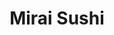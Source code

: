 ---
layout: place
title: "Mirai Sushi"
permalink: /illinois/chicago/mirai-sushi.html
stateAbbr: IL
stateName: Illinois
cityName: Chicago
seo:
  name: "Mirai Sushi"
  type: Restaurant
  links: null
description: "Looking for sushi in Chicago, Illinois? Check out Mirai Sushi for a delightful Japanese dining experience. Enjoy a variety of sushi and other dishes in a wel..."
place_id: ChIJ0c5uLLbSD4gREt5-41edUc0
photos:
  - name: >-
      places/ChIJ0c5uLLbSD4gREt5-41edUc0/photos/AeeoHcLVx15XOz-ClRQ_f24HBEz_R7GL8dOimm_sQF32PyzKR2Jste6Cw0fv23RqtObZGkCpo1dkIMrDKiccxHD4GtG6nV0mCCHuDfmDg5mB84N4q0aPa480pJ0Ujmrcq8dM6o5ULWFgmv-h8z2BfuGPZ2al0BrM76EREN04baUvAYXCRy2f5fQohTZ4clmcwgIbimv-wvJzybQdZjIBnDFQAqXVN7brWqwrrGg9vNN2x4EvLsEDMrATBupiJRgzmebfyJWVTFced9AcUyrT8pP4YLV8rpZf2b1BW7hAVSvWBdBgkCTq5wXrfHReTuNvN4aFwVgKjiD4wKojBlUO6HeXUvHIBnq9YwIT6tAHnDtylfY0CI3KX_iwHRVNH-wyjDWp31DQJkLVP0-Mk829YailVpQDRlxzSVHNxh4_nMVnQ0M6FKeK
    widthPx: 4032
    heightPx: 3024
    authorAttributions:
      - displayName: Leon Karl
        uri: https://maps.google.com/maps/contrib/115781321369962191485
        photoUri: >-
          https://lh3.googleusercontent.com/a-/ALV-UjW8G9WLSkCtb0x0jIPxlgUO_tlrnij2fEDBNZnrSJB2EANfJ7j3fA=s100-p-k-no-mo
    flagContentUri: >-
      https://www.google.com/local/imagery/report/?cb_client=maps_api_places.places_api&image_key=!1e10!2sCIHM0ogKEICAgICZid3UvAE&hl=en-US
    googleMapsUri: >-
      https://www.google.com/maps/place//data=!3m4!1e2!3m2!1sCIHM0ogKEICAgICZid3UvAE!2e10!4m2!3m1!1s0x880fd2b62c6eced1:0xcd519d57e37ede12
  - name: >-
      places/ChIJ0c5uLLbSD4gREt5-41edUc0/photos/AeeoHcKO1uUHamUZ89jU0FzYxNeAKYjGu70_1plbk-KzbWsBu2wFEc03OIjlMUj_Zm7Xha_zmf3JW1QY7QiENDJdPqNEaDcM7JeuOvfh4YqJ_F6mTGcxoF1pITaS8PSmir0W3nmxPWHJLBsRsLuiU5dFPavGYYKZgdfNttBtIYpVzWZjbIqrITWN_K9Jmc9aJSS5H34BQVAMe6TDDpAkZdRiP37UpTZiW2ekeP57eEKIdDEuiP0TzlJjxnWVU3yoll73swG--AGuxg6rlAS-tKXZIgzarI7S-nlqMQrfr-ovTjh37w
    widthPx: 1900
    heightPx: 1267
    authorAttributions:
      - displayName: Mirai Sushi
        uri: https://maps.google.com/maps/contrib/116388543972220480663
        photoUri: >-
          https://lh3.googleusercontent.com/a-/ALV-UjVKxYIuM2CY1m8QLhumKpzTMAOn0egRihJifVukXY0WnT29E3Y=s100-p-k-no-mo
    flagContentUri: >-
      https://www.google.com/local/imagery/report/?cb_client=maps_api_places.places_api&image_key=!1e10!2sAF1QipNsrlI7VBTubAlv-q2eehcCCuBPZjt3fj-LCNxm&hl=en-US
    googleMapsUri: >-
      https://www.google.com/maps/place//data=!3m4!1e2!3m2!1sAF1QipNsrlI7VBTubAlv-q2eehcCCuBPZjt3fj-LCNxm!2e10!4m2!3m1!1s0x880fd2b62c6eced1:0xcd519d57e37ede12
  - name: >-
      places/ChIJ0c5uLLbSD4gREt5-41edUc0/photos/AeeoHcJi_95pP8GxueGzIyyy_u19vBUolKDRmG9TDbXbsD27kQxhxcxrIhPvXWlfMtWhBEoTbf8gKM9TV8cPZRVbhpnU1ZcK-RIR_MsgBNKJIk6jpVhCjAeTkcKugPeUaKpBP6KshUH0NRI4ihKzr40aLAiKy84zYVLPE-2qLo_XBEinuy7cyQkVeMDXWMc0PSjFVoS1xz09sWp60RadOn1_0j8UdoEWsdEHLfpum7-rg3Sq2l92xSeKQi_drHnBFhdXP7N7pE4zLbsDokWY_554zLBGfJAK-M2cQ7TZZLxAgh2kq8gUAVnEYiPrYxPlTJztQGPdQG4069use4dWzhZ2KYrREHt9kO8Ghzcqz6IE8-RSzheDe4EeOIbkN5ETKud0KEjajBlOHKsw4f-9RvygNxqXa6sphp527PAIPZQuZq18NSm1
    widthPx: 4800
    heightPx: 3600
    authorAttributions:
      - displayName: Masakazu Watanabe
        uri: https://maps.google.com/maps/contrib/107805070723440303797
        photoUri: >-
          https://lh3.googleusercontent.com/a/ACg8ocJPwJEn2-d1vZkcYfmhjgctWsprmxBFch2b-xZsS6Ts-W1Lwg=s100-p-k-no-mo
    flagContentUri: >-
      https://www.google.com/local/imagery/report/?cb_client=maps_api_places.places_api&image_key=!1e10!2sCIHM0ogKEICAgICXif2l5QE&hl=en-US
    googleMapsUri: >-
      https://www.google.com/maps/place//data=!3m4!1e2!3m2!1sCIHM0ogKEICAgICXif2l5QE!2e10!4m2!3m1!1s0x880fd2b62c6eced1:0xcd519d57e37ede12
  - name: >-
      places/ChIJ0c5uLLbSD4gREt5-41edUc0/photos/AeeoHcK_CQR-luacDZnDaPclzZNnkpEd5Sp2wfVahzgio3TDoAvbP9-fUPbDcfhRWDhhPfimqEGI691Xxh8tD6KXNG-UwlK4g5koirgUOY7kFlHDPVKo3ukWHwA89jT252BZ3JC6QoI-eCyFXVptby10ZaCSUgby-HdBhYLRkAHYyyb2JJT0TFPfKux97S01DZbOf0khXJQ1pFrm9NG6t0TW_ANy8x7g-9WP3kUQt8cviePSvVvU-vtW_5RNNY4oXkjXyvrY0M4enBLl3i_Mz-jtb952EHsGGdVsQAN_qijzuPeX5CYZ3XrU7Qn2qfg4zTIWaKu1J2p2zaufW6-LF2gQD7Ka8qL6LTBKrFYUr84Xfb0i-QOJSovrf_2sW9GTga7vcSR5nc_3Xq8AQJMa2VtcjPYUoaljLIfFFORB1LJVY_LZsg
    widthPx: 4800
    heightPx: 3600
    authorAttributions:
      - displayName: Masakazu Watanabe
        uri: https://maps.google.com/maps/contrib/107805070723440303797
        photoUri: >-
          https://lh3.googleusercontent.com/a/ACg8ocJPwJEn2-d1vZkcYfmhjgctWsprmxBFch2b-xZsS6Ts-W1Lwg=s100-p-k-no-mo
    flagContentUri: >-
      https://www.google.com/local/imagery/report/?cb_client=maps_api_places.places_api&image_key=!1e10!2sCIHM0ogKEICAgICXif2lZQ&hl=en-US
    googleMapsUri: >-
      https://www.google.com/maps/place//data=!3m4!1e2!3m2!1sCIHM0ogKEICAgICXif2lZQ!2e10!4m2!3m1!1s0x880fd2b62c6eced1:0xcd519d57e37ede12
  - name: >-
      places/ChIJ0c5uLLbSD4gREt5-41edUc0/photos/AeeoHcLHYXh8W2Vt5jgMseuXVG6SMmMmgN5UL0V1A9gHALyAGpUXskrHTKC7FWx5l1xSXyyLu3VEUF2CTl7Ev_DvS8xAw2C2-64qradpavrvjkxTpezD9qLrW09xz8tRh2tNOabrMoylgpd3bz_f-DBL4Oei92mMWxFkBHdW2HC73mSr4gL4hL4ldrp2_EKzygDTAvrcSxNCbMRHIb8yUPz19bP0TcSOEK_t-5BBNMpYkUzlYhxpursq3Dd5ShM2y_vS4LvV7-XTzdBlrPhmZNKJ8gVr0YjSSrvEQFxjsyulooqfqkgZU_whiqomf0uTlsP11EkP6lZDhwEyclXD-K7Cl7oWAp78NXOHTPVdYoS2Nx1ToIp6to50tvgrabRvG7-M6T2P_PFJxEcxK3LiJ1seSepWkTr646bUPrwi7eLo34xBlw
    widthPx: 3024
    heightPx: 4032
    authorAttributions:
      - displayName: Albert Therese
        uri: https://maps.google.com/maps/contrib/111299585826474122424
        photoUri: >-
          https://lh3.googleusercontent.com/a-/ALV-UjUlJ6oy_KGef8zwO9-YOCaOi1r-HAe6VGmuHH1CnpE-xvltMejV=s100-p-k-no-mo
    flagContentUri: >-
      https://www.google.com/local/imagery/report/?cb_client=maps_api_places.places_api&image_key=!1e10!2sCIHM0ogKEICAgICek5LcNQ&hl=en-US
    googleMapsUri: >-
      https://www.google.com/maps/place//data=!3m4!1e2!3m2!1sCIHM0ogKEICAgICek5LcNQ!2e10!4m2!3m1!1s0x880fd2b62c6eced1:0xcd519d57e37ede12
  - name: >-
      places/ChIJ0c5uLLbSD4gREt5-41edUc0/photos/AeeoHcJS7O3cG5Dkt2MhpyxiqEhoNpI6KthsiRjCRBtBMXUActytZRP3RLOzO8emHdugL8HyXT0FqO-9eTj7I6idOBNYLgcRdlb80vRyflVd_Tqu6dcaV_GEzjAedREG0q8uqp0LQp0zWhgUcO6O2eNKeNEGwZafpQemqOAS2QSzTTSjHijS53-KXZP-ctwam1UW0bOcoBWAsjV22mYaHDTj9gqNOiGXdwRPnDZwFGH_WlLLmlXKvYpiO5CpcLECNJDyrFdO1YPw_pwexK-lOz9mKpu7QU2v1KtIrOFOzMw3DAPvScob8GDcABB9RTMLuU3lEdumxEyPm0cyVc7NXbKATgUE7FNUHSQd55-fD_LGnXH7-fQHvSvP4Py8AAot2y4gcOjDAc99lCRpdKdHW0lL2NM_SaXE-TSsCUN7gUTkG8txAg
    widthPx: 3600
    heightPx: 4800
    authorAttributions:
      - displayName: Masakazu Watanabe
        uri: https://maps.google.com/maps/contrib/107805070723440303797
        photoUri: >-
          https://lh3.googleusercontent.com/a/ACg8ocJPwJEn2-d1vZkcYfmhjgctWsprmxBFch2b-xZsS6Ts-W1Lwg=s100-p-k-no-mo
    flagContentUri: >-
      https://www.google.com/local/imagery/report/?cb_client=maps_api_places.places_api&image_key=!1e10!2sCIHM0ogKEICAgICXif2lJQ&hl=en-US
    googleMapsUri: >-
      https://www.google.com/maps/place//data=!3m4!1e2!3m2!1sCIHM0ogKEICAgICXif2lJQ!2e10!4m2!3m1!1s0x880fd2b62c6eced1:0xcd519d57e37ede12
  - name: >-
      places/ChIJ0c5uLLbSD4gREt5-41edUc0/photos/AeeoHcJRf5OddY3_vfgNCH6wRUPrNvVsD-4CP9AgYmE-ncfe_mU9sY4urd2hZx8mCw8HtKyoeeL4bHV3RMT3htZtql58aQiwq4pse4VVGm3cq-3d-nlLWK6-iKYZ-BWnvcRXktVCKMrX7FCMz3jmijME_G9C4gbnjTyrSB8X60LkXdwqoJazLpGHWrFuFw2Xhgsxfw0_I0R96k_ufT-ecPNYXXyOgVV-8aaHSH1nfHjPF3FtNOtpqldFY3K8tnoioRSuXj8fiok0qdbyMTNGRkhnX8BI6mdblRDDXDKm8nluSsWlBFACsdNkK4CV_okmBYCZ4N8ZsiCjbYH_nLxvAXYI_m8qI12rptVyH3YNRceaVuWXUT52nOZDDFFdwZFMeoLYiBpR5FinC7UMqMaIqUEaPKSj8x5JHn4VZxwV43RVCyaj-Q
    widthPx: 2750
    heightPx: 4032
    authorAttributions:
      - displayName: Stephanie Lovell
        uri: https://maps.google.com/maps/contrib/105437019336748893461
        photoUri: >-
          https://lh3.googleusercontent.com/a-/ALV-UjXiAuWxiEyuBMkWuTmllufZPwFBpSSXad76pQcjpkZsIs3jyq3y=s100-p-k-no-mo
    flagContentUri: >-
      https://www.google.com/local/imagery/report/?cb_client=maps_api_places.places_api&image_key=!1e10!2sCIHM0ogKEICAgICRpJjxQA&hl=en-US
    googleMapsUri: >-
      https://www.google.com/maps/place//data=!3m4!1e2!3m2!1sCIHM0ogKEICAgICRpJjxQA!2e10!4m2!3m1!1s0x880fd2b62c6eced1:0xcd519d57e37ede12
  - name: >-
      places/ChIJ0c5uLLbSD4gREt5-41edUc0/photos/AeeoHcJy0sAeRSGJr8-Xb3J4UbFh46KU-GsOcb_L1fn81FSL2tnffmyJD8j6VvngUAvDB_1Q7Pab3S-2o_eP0SPaXxFtaLSDZMDUuRNotseN4NEMtexkRhJe6BzYSMs9wQlsn_9ObYR4R6TDIOHJKqXjJe8fCmAKOCX8TV0m97T-W7LJPK3Mzb-8242HYqW0wc15WENgkFF4YhXOP2psBRgOOEWX-Hv1RwmY0VC73VIoMJtyIFqtCgt2Bhc5P4_rkDxzeinQ2GYffQWFxqKzclcQQd3vL0LoA61rqoGoaSDu9BuRPz_XgL0s501WXEVDzVaZTCBiN5C8eNBEupMXnyNNgg0Aumf_rdUTVBR4J2_D9Fiv3S97bk0v2U0blog4QQDmPSZQ21C8UZCUnU_Vm1doeDpLfWpuo4D_EtSa7PLVDJ45hQ
    widthPx: 4032
    heightPx: 3024
    authorAttributions:
      - displayName: Vincent Lin
        uri: https://maps.google.com/maps/contrib/110596517589489793919
        photoUri: >-
          https://lh3.googleusercontent.com/a/ACg8ocI44mJqIIWSZKyySGregWfhalDrIUcL18G7cBqUlwW4cN8vBQ=s100-p-k-no-mo
    flagContentUri: >-
      https://www.google.com/local/imagery/report/?cb_client=maps_api_places.places_api&image_key=!1e10!2sCIHM0ogKEICAgID65fmPbA&hl=en-US
    googleMapsUri: >-
      https://www.google.com/maps/place//data=!3m4!1e2!3m2!1sCIHM0ogKEICAgID65fmPbA!2e10!4m2!3m1!1s0x880fd2b62c6eced1:0xcd519d57e37ede12
  - name: >-
      places/ChIJ0c5uLLbSD4gREt5-41edUc0/photos/AeeoHcLpiDXGzM9FbKQWnP1a-A6AK7kwXPNd7y-H-cvlxhIZdRYxsAc4yTlugeDunXctv3MMG7qtUSYcEC_jt-5ej22FhJGJ8Qo5EISrqmSpyBqQP1_xjZt1JhQWao9UyQudbeL_-ZH7tIONzvb4cEL2QAkbacH_MxE8gjkUbJOKheN60MpwRB_GDXTBunwhRJiU5_an7swlTRgUgO0OmiOBFCoKpkv4fFY-pYUvwThdXo44RkFPFZ0hnSXqwiOSy2mZK_At4gNoyPjPoW1tCdsjLsEWwlfHc7vU-vQNW7pGtvDak6YMEbk-K4V1ehSW-KC4MwPKQ0__GNNiW_IKZzVH_8rXztwtjyGbrQ6Oth7Mqg8bOHqUkMw9njgfiJmnAPmjKHw90FDHyF3iAJwVWFBoArTHmONsLJdsc1fq25T2ZxBWZA
    widthPx: 4000
    heightPx: 3000
    authorAttributions:
      - displayName: Natasha McCoy
        uri: https://maps.google.com/maps/contrib/117176670543488565598
        photoUri: >-
          https://lh3.googleusercontent.com/a-/ALV-UjX4WM7-5URxtxU4tGKfAQYa7DuRVjLALaR0KF_Kr9lCbkEoFEliFA=s100-p-k-no-mo
    flagContentUri: >-
      https://www.google.com/local/imagery/report/?cb_client=maps_api_places.places_api&image_key=!1e10!2sCIHM0ogKEICAgID17_WTKg&hl=en-US
    googleMapsUri: >-
      https://www.google.com/maps/place//data=!3m4!1e2!3m2!1sCIHM0ogKEICAgID17_WTKg!2e10!4m2!3m1!1s0x880fd2b62c6eced1:0xcd519d57e37ede12
  - name: >-
      places/ChIJ0c5uLLbSD4gREt5-41edUc0/photos/AeeoHcKwh6ZCfmZlHaKUekGgf2MYd0NGkLpwRrjOlLTJAUKYvqlsyurrZJDveDZi3IheAZTRdvo5VjhmdRd_qVG_MaQ8Xkh0yRvK1k7uvIVUiNXRZmKX2aH0_Ashs7DFPSX2EwfIK7o-zTLitwAyMb9GQgsbroF3FZ9hUEU4rFfubwRUg8vHtZbU3m0TOnOvI-ukkNsbBpbnTeXDURP3eQzMfKweJ2Mt2-o_1Srld9kYP3QpxUeu3UeKNYS0LQhpcz99Kp0R2WWNKreqwLjZiubXvy1_Udw4jOCqPNv9jOEtGEEUYTtMRCJlDJERBRpiw_98AAy9Eu_I-0z7KR-VJisq9IPdvnjQzOEw_IkTpI3kbmuWGovcV80am2OcDHOrUJBgpOibF-KSaII6ZDTXvsCA7iDsDZGJR0LUpQNE5G_pRgDH10n-
    widthPx: 3024
    heightPx: 4032
    authorAttributions:
      - displayName: Julia Levine
        uri: https://maps.google.com/maps/contrib/101635153269944900751
        photoUri: >-
          https://lh3.googleusercontent.com/a-/ALV-UjWETflbiiPrCGSLR6HbeTlHzhIMzsfNnXNeY7vdNg8Jc0En3djJ=s100-p-k-no-mo
    flagContentUri: >-
      https://www.google.com/local/imagery/report/?cb_client=maps_api_places.places_api&image_key=!1e10!2sCIHM0ogKEICAgID-suOQiQE&hl=en-US
    googleMapsUri: >-
      https://www.google.com/maps/place//data=!3m4!1e2!3m2!1sCIHM0ogKEICAgID-suOQiQE!2e10!4m2!3m1!1s0x880fd2b62c6eced1:0xcd519d57e37ede12
address: 990 N Mies Van Der Rohe Way, Chicago, IL 60611, USA
street: 990 N Mies Van Der Rohe Way
city: Chicago
state: IL
zip: '60611'
country: USA
neighborhood: Streeterville
latitude: '41.899878'
longitude: '-87.621938'
accessibility_options:
  wheelchairAccessibleEntrance: true
business_status: OPERATIONAL
name: Mirai Sushi
google_maps_links:
  directionsUri: >-
    https://www.google.com/maps/dir//''/data=!4m7!4m6!1m1!4e2!1m2!1m1!1s0x880fd2b62c6eced1:0xcd519d57e37ede12!3e0
  placeUri: https://maps.google.com/?cid=14794779251693248018
  writeAReviewUri: >-
    https://www.google.com/maps/place//data=!4m3!3m2!1s0x880fd2b62c6eced1:0xcd519d57e37ede12!12e1
  reviewsUri: >-
    https://www.google.com/maps/place//data=!4m4!3m3!1s0x880fd2b62c6eced1:0xcd519d57e37ede12!9m1!1b1
  photosUri: >-
    https://www.google.com/maps/place//data=!4m3!3m2!1s0x880fd2b62c6eced1:0xcd519d57e37ede12!10e5
primary_type: Sushi Restaurant
opening_hours:
  regular: null
  current: null
secondary_opening_hours:
  regular:
    weekdayDescriptions: null
    type: null
  current:
    weekdayDescriptions: null
    type: null
phone: null
price_level: null
price_range: null
rating: null
rating_count: 0
website: null
reviews: null
parking_options: null
payment_options: null
allow_dogs: null
curbside_pickup: null
delivery: null
dine_in: null
good_for_children: null
good_for_groups: null
good_for_sports: null
live_music: null
menu_for_children: null
outdoor_seating: null
reservable: null
restroom: null
serves_beer: null
serves_breakfast: null
serves_brunch: null
serves_cocktails: null
serves_coffee: null
serves_dinner: null
serves_dessert: null
serves_lunch: null
serves_vegetarian_food: null
serves_wine: null
takeout: null
summary: null

---